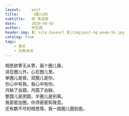 ```yaml
---
layout:     post
title:      《圈儿词》
subtitle:   宋 朱淑真
date:       2020-08-03
author:     听松阁
header-img: {{ site.baseurl }}/img/post-bg-poem-16.jpg
catalog: true
tags:
    - 美文
    - 古典诗词
---
```



相思欲寄无从寄，画个圈儿替。<br>
话在圈儿外，心在圈儿里。<br>
单圈儿是我，双圈儿是你。<br>
你心中有我，我心中有你。<br>
月缺了会圆，月圆了会缺。<br>
整圆儿是团圆，半圈儿是别离。<br>
我密密加圈，你须密密知我意。<br>
还有数不尽的相思情，我一路圈儿圈到底。<br>
